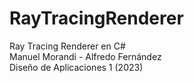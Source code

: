 # RayTracingRenderer
Ray Tracing Renderer en C#
<br>
Manuel Morandi - Alfredo Fernández
<br>
Diseño de Aplicaciones 1 (2023)
